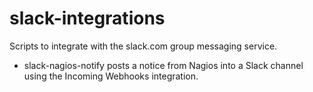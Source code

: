 slack-integrations
==================

Scripts to integrate with the slack.com group messaging service.

* slack-nagios-notify posts a notice from Nagios into a Slack
  channel using the Incoming Webhooks integration.

